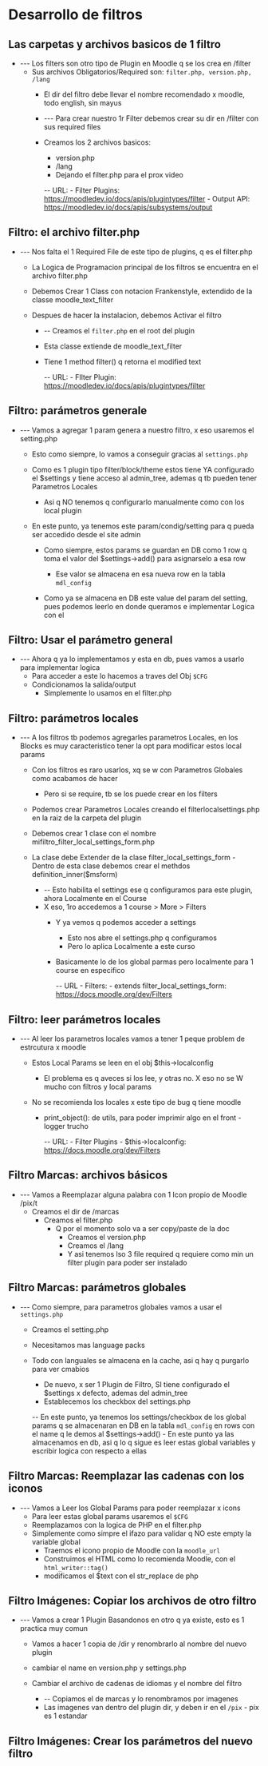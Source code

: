 # Desarrollo de filtros

## Las carpetas y archivos basicos de 1 filtro
- --- Los   filters    son otro tipo de Plugin en Moodle q se los crea en     /filter
  - Sus archivos Obligatorios/Required son:   `filter.php, version.php, /lang`
	- El dir del filtro debe llevar el nombre recomendado x moodle, todo english, sin mayus


	- --- Para crear nuestro 1r    Filter    debemos crear su dir en   /filter    con sus required files
  	- Creamos los 2 archivos basicos:
    	- version.php
    	- /lang
		- Dejando el     filter.php     para el prox video


		-- URL:
			- Filter Plugins:			https://moodledev.io/docs/apis/plugintypes/filter
			- Output API:					https://moodledev.io/docs/apis/subsystems/output







## Filtro: el archivo filter.php
- --- Nos falta el 1    Required File    de este tipo de plugins, q es el filter.php
  - La Logica de Programacion principal de los filtros se encuentra en el archivo    filter.php
  - Debemos Crear 1    Class    con notacion Frankenstyle, extendido de la classe     moodle_text_filter
  - Despues de hacer la instalacion, debemos Activar el filtro


	- -- Creamos el     `filter.php`     en el root del plugin
  	- Esta classe extiende de    moodle_text_filter
  	- Tiene 1 method      filter()     q retorna el modified text


		-- URL:
			- FIlter Plugin:		https://moodledev.io/docs/apis/plugintypes/filter







## Filtro: parámetros generale
- --- Vamos a agregar 1 param genera a nuestro filtro, x eso usaremos el     setting.php
  - Esto como siempre, lo vamos a conseguir gracias al      `settings.php`
  - Como es 1 plugin tipo filter/block/theme estos tiene YA configurado el    $settings   y tiene acceso al    admin_tree, ademas q tb pueden tener Parametros Locales
    - Asi q NO tenemos q configurarlo manualmente como con los    local plugin

  - En este punto, ya tenemos este param/condig/setting para q pueda ser accedido desde el site admin
    - Como siempre, estos params se guardan en DB como 1 row q toma el valor del    $settings->add()    para asignarselo a esa row
      - Ese valor se almacena en esa nueva row en la tabla     `mdl_config`   

	- Como ya se almacena en DB este value del param del setting, pues podemos leerlo en donde queramos e implementar Logica con el







## Filtro: Usar el parámetro general
- --- Ahora q ya lo implementamos y esta en db, pues vamos a usarlo para implementar logica
  - Para acceder a este lo hacemos a traves del Obj   `$CFG`
  - Condicionamos la salida/output
	- Simplemente lo usamos en el    filter.php









## Filtro: parámetros locales
- --- A los filtros tb podemos agregarles parametros Locales, en los   Blocks   es muy caracteristico tener la opt para modificar estos local params
  - Con los filtros es raro usarlos, xq se w con Parametros Globales como acabamos de hacer
    - Pero si se require, tb se los puede crear en los filters
  - Podemos crear Parametros Locales creando el      filterlocalsettings.php      en la raiz de la carpeta del plugin
  - Debemos crear 1 clase con el nombre      mifiltro_filter_local_settings_form.php
  - La clase debe Extender de la clase       filter_local_settings_form
		- Dentro de esta clase debemos crear el methdos      definition_inner($msform)
		
	- -- Esto habilita el   settings   ese q configuramos para este plugin, ahora Localmente en el Course
  	- X eso, 1ro accedemos a 1 course > More > Filters
    	- Y ya vemos q podemos acceder a settings
			- Esto nos abre el    settings.php   q configuramos
			- Pero lo aplica Localmente a este curso
		- Basicamente lo de los   global parmas   pero localmente para 1 course en especifico


			-- URL
				- Filters:
  				- extends filter_local_settings_form:			https://docs.moodle.org/dev/Filters







## Filtro: leer parámetros locales
- --- Al leer los parametros locales vamos a tener 1 peque problem de estrcutura x moodle
  - Estos   Local Params    se leen en el obj     $this->localconfig
    - El problema es q aveces si los lee, y otras no. X eso no se W mucho con filtros y local params
  - No se recomienda los locales x este tipo de bug q tiene moodle


	- print_object(): de utils, para poder imprimir algo en el front - logger trucho


		-- URL:
			- Filter Plugins
  			- $this->localconfig:			https://docs.moodle.org/dev/Filters








## Filtro Marcas: archivos básicos
- --- Vamos a Reemplazar alguna palabra con 1 Icon propio de Moodle    /pix/t
  - Creamos el dir de    /marcas    
    - Creamos el    filter.php
      - Q por el momento solo va a ser copy/paste de la doc
		- Creamos el    version.php
		- Creamos el    /lang
  		- Y asi tenemos lso 3   file required    q requiere como min un filter plugin para poder ser instalado








## Filtro Marcas: parámetros globales
- --- Como siempre, para parametros globales vamos a usar el       `settings.php`
  - Creamos el     setting.php
  - Necesitamos mas language packs
  - Todo con languales se almacena en la cache, asi q hay q purgarlo para ver cmabios

	- De nuevo, x ser 1 Plugin de Filtro, SI tiene configurado el   $settings  x defecto, ademas del admin_tree
  	- Establecemos los checkbox del      settings.php

	-- En este punto, ya tenemos los settings/checkbox de los global params q se almacenaran en DB en la tabla   `mdl_config`  en rows con el name q le demos al   $settings->add()
		- En este punto ya las almacenamos en db, asi q lo q sigue es leer estas global variables y escribir logica con respecto a ellas








## Filtro Marcas: Reemplazar las cadenas con los iconos
- --- Vamos a Leer los Global Params para poder reemplazar x icons
	- Para leer estas  global params  usaremos el    `$CFG`
	- Reemplazamos con la logica de PHP en el      filter.php
  	- Simplemente como simpre el   ifazo   para validar q NO este empty la variable global
    	- Traemos el icono propio de Moodle con la    `moodle_url`
    	- Construimos el HTML como lo recomienda Moodle, con el     `html_writer::tag()`
    	- modificamos el  $text   con el   str_replace   de php









## Filtro Imágenes: Copiar los archivos de otro filtro
- --- Vamos a crear 1 Plugin Basandonos en otro q ya existe, esto es 1 practica muy comun
  - Vamos a hacer 1 copia de    /dir    y renombrarlo al nombre del nuevo plugin
  - cambiar el name en   version.php y settings.php
  - Cambiar el archivo de cadenas de idiomas y el nombre del filtro


	- -- Copiamos el de   marcas   y lo renombramos por    imagenes
  	- Las imagenes van dentro del plugin dir, y deben ir en el     `/pix`
			- pix es 1 estandar








## Filtro Imágenes: Crear los parámetros del nuevo filtro









